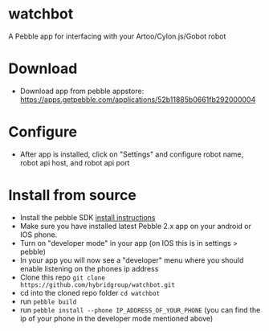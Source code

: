 # watchbot

A Pebble app for interfacing with your Artoo/Cylon.js/Gobot robot

# Download

* Download app from pebble appstore: https://apps.getpebble.com/applications/52b11885b0661fb292000004

# Configure

* After app is installed, click on "Settings" and configure robot name, robot api host, and robot api port

# Install from source

* Install the pebble SDK [install instructions](https://developer.getpebble.com/2/)
* Make sure you have installed latest Pebble 2.x app on your android or IOS phone.
* Turn on "developer mode" in your app (on IOS this is in settings > pebble)
* In your app you will now see a "developer" menu where you should enable listening on the phones ip address 
* Clone this repo `git clone https://github.com/hybridgroup/watchbot.git`
* cd into the cloned repo folder `cd watchbot`
* run `pebble build`
* run `pebble install --phone IP_ADDRESS_OF_YOUR_PHONE` (you can find the ip of your phone in the developer mode mentioned above)
